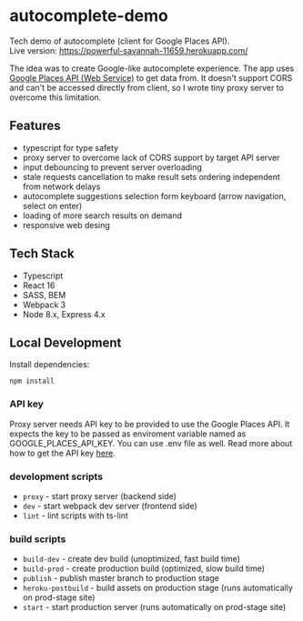 # autocomplete-demo

Tech demo of autocomplete (client for Google Places API).  
Live version: https://powerful-savannah-11659.herokuapp.com/
  
The idea was to create Google-like autocomplete experience. The app uses [Google Places API (Web Service)](https://developers.google.com/places/web-service/intro) to get data from. It doesn't support CORS and can't be accessed directly from client, so I wrote tiny proxy server to overcome this limitation.

## Features

- typescript for type safety
- proxy server to overcome lack of CORS support by target API server
- input debouncing to prevent server overloading
- stale requests cancellation to make result sets ordering independent from network delays
- autocomplete suggestions selection form keyboard (arrow navigation, select on enter)
- loading of more search results on demand
- responsive web desing

## Tech Stack

- Typescript
- React 16
- SASS, BEM
- Webpack 3
- Node 8.x, Express 4.x

## Local Development

Install dependencies:

```
npm install
```

### API key

Proxy server needs API key to be provided to use the Google Places API. It expects the key to be passed as enviroment variable named as GOOGLE_PLACES_API_KEY. You can use .env file as well. Read more about how to get the API key [here](https://developers.google.com/places/web-service/get-api-key). 

### development scripts

- `proxy` - start proxy server (backend side)
- `dev` - start webpack dev server (frontend side)
- `lint` - lint scripts with ts-lint

### build scripts

- `build-dev` - create dev build (unoptimized, fast build time)
- `build-prod` - create production build (optimized, slow build time)
- `publish` - publish master branch to production stage
- `heroku-postbuild` - build assets on production stage (runs automatically on prod-stage site)
- `start` - start production server (runs automatically on prod-stage site)

